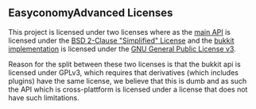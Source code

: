 ## EasyconomyAdvanced Licenses

This project is licensed under two licenses where as the [main API](./API/) is licensed under the [BSD 2-Clause "Simplified" License](https://opensource.org/licenses/BSD-2-Clause) and the [bukkit implementation](./Bukkit/) is licensed under the [GNU General Public License v3](https://www.gnu.org/licenses/gpl-3.0.en.html).

Reason for the split between these two licenses is that the bukkit api is licensed under GPLv3, which requires that derivatives (which includes plugins) have the same license, we believe that this is dumb and as such the API which is cross-plattform is licensed under a license that does not have such limitations.
